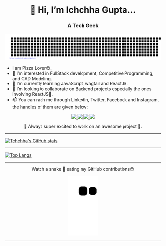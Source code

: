 <h1 align="center">👋 Hi, I’m Ichchha Gupta...</h1>
<h3 align = "center">A Tech Geek</h3>
<!--- ########################################################### Gitart Work ###############################################################--->

<div align = "center">
  <img src = "https://github.com/coded15/coded15/blob/main/gitartwork.svg" alt = "gitart-work" />
</div>

<!--- ########################################################### Gitart Work End###############################################################--->

<ul>
  <li>I am Pizza Lover😋.</li>
  <li>👀 I’m interested in FullStack development, Competitive Programming, and CAD Modeling.</li>
  <li>🌱 I’m currently learning JavaScript, wagtail and ReactJS.</li>
  <li>💞️ I’m looking to collaborate on Backend projects especially the ones involving ReactJS🤩.</li>
  <li>📫 You can rach me through LinkedIn, Twitter, Facebook and Instagram, the handles of them are given below:</li>
</ul>

<!--- ########################################################### Social Handles ###############################################################--->

<p align="center" dir="auto">
  <a href="https://www.instagram.com/ichchha._.gupta/" rel="nofollow">
    <img
      src="https://img.shields.io/badge/Instagram-E4405F?style=for-the-badge&logo=instagram&logoColor=white"
    />
  </a>
  <a href="https://twitter.com/IchchhaGupta7" rel="nofollow">
    <img
      src="https://img.shields.io/badge/Twitter-1DA1F2?style=for-the-badge&logo=twitter&logoColor=white"
    />
  </a>
  <a href="https://www.facebook.com/ichchha.gupta.543" rel="nofollow">
    <img
      src="https://img.shields.io/badge/Facebook-1877F2?style=for-the-badge&logo=facebook&logoColor=white"
    />
  </a>
  <a href="https://www.linkedin.com/in/ichchha-gupta-361b99204/" rel="nofollow">
    <img
      src="https://img.shields.io/badge/LinkedIn-0077B5?style=for-the-badge&logo=linkedin&logoColor=white"
    />
  </a>
</p>

<!--- ########################################################### Social Handles End ###############################################################--->

<p align = "center"> 🤩 Always super excited to work on an awesome project 🤩.</p>
<hr/>

<!--- ########################################################### GitHub Stats ###############################################################--->

[![Tchchha's GitHub stats](https://github-readme-stats.vercel.app/api?username=coded15&theme=vision-friendly-dark)](https://github.com/coded15/github-readme-stats)
<hr/>

<!--- ########################################################### GitHub Stats End ###############################################################--->

<!--- ########################################################### Top Language Card ###############################################################--->

[![Top Langs](https://github-readme-stats.vercel.app/api/top-langs/?username=coded15&theme=vision-friendly-dark)](https://github.com/coded15/github-readme-stats)
<hr/>

<!--- ########################################################### Top Language Card End ###############################################################--->

<!--- ########################################## Snake Section ###############################################################--->

<div  align = "center">
  <p>Watch a snake 🐍 eating my GitHub contributions😯</p>
  <img src="https://github.com/coded15/coded15/blob/output/github-contribution-grid-snake.svg" alt = "snake-svg"/>
</div>
<hr/>

<!--- ########################################## Snake Section End ###############################################################--->

<!---
coded15/coded15 is a ✨ special ✨ repository because its `README.md` (this file) appears on your GitHub profile.
You can click the Preview link to take a look at your changes.
--->
